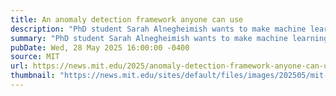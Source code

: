 ```yaml
---
title: An anomaly detection framework anyone can use
description: "PhD student Sarah Alnegheimish wants to make machine learning systems accessible."
summary: "PhD student Sarah Alnegheimish wants to make machine learning systems accessible."
pubDate: Wed, 28 May 2025 16:00:00 -0400
source: MIT
url: https://news.mit.edu/2025/anomaly-detection-framework-anyone-can-use-sarah-alnegheimish-0528
thumbnail: "https://news.mit.edu/sites/default/files/images/202505/mit-Sarah-Abdulaziz-Alnegheimish.JPG"
---
```


